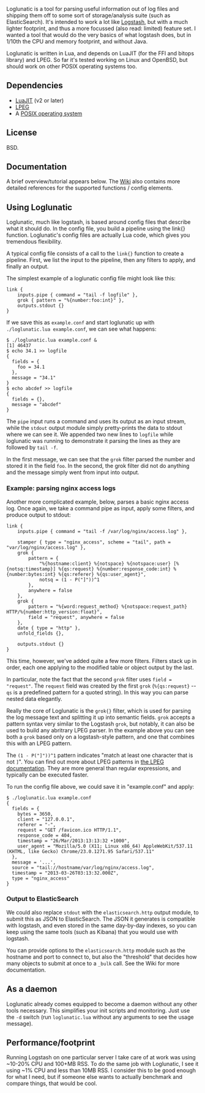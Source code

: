 Loglunatic is a tool for parsing useful information out of log files and shipping them off to some sort of storage/analysis suite (such as ElasticSearch). It's intended to work a lot like [Logstash](http://www.logstash.net/), but with a much lighter footprint, and thus a more focussed (also read: limited) feature set. I wanted a tool that would do the very basics of what logstash does, but in 1/10th the CPU and memory footprint, and without Java.

Loglunatic is written in Lua, and depends on LuaJIT (for the FFI and bitops library) and LPEG. So far it's tested working on Linux and OpenBSD, but should work on other POSIX operating systems too.

## Dependencies
 * [LuaJIT](http://www.luajit.org/) (v2 or later)
 * [LPEG](http://www.inf.puc-rio.br/~roberto/lpeg/)
 * A [POSIX operating system](http://www.openbsd.org/)

## License
BSD.

## Documentation

A brief overview/tutorial appears below. The [Wiki](https://github.com/arekinath/loglunatic/wiki) also contains more detailed references for the supported functions / config elements.

## Using Loglunatic

Loglunatic, much like logstash, is based around config files that describe what it should do. In the config file, you build a pipeline using the link{} function. Loglunatic's config files are actually Lua code, which gives you tremendous flexibility.

A typical config file consists of a call to the `link{}` function to create a pipeline. First, we list the input to the pipeline, then any filters to apply, and finally an output.

The simplest example of a loglunatic config file might look like this:

    link {
        inputs.pipe { command = "tail -f logfile" },
        grok { pattern = "%{number:foo:int}" },
        outputs.stdout {}
    }

If we save this as `example.conf` and start loglunatic up with `./loglunatic.lua example.conf`, we can see what happens:

    $ ./loglunatic.lua example.conf &
    [1] 46437
    $ echo 34.1 >> logfile
    {
      fields = {
        foo = 34.1
      },
      message = "34.1"
    }
    $ echo abcdef >> logfile
    {
      fields = {},
      message = "abcdef"
    }

The `pipe` input runs a command and uses its output as an input stream, while the `stdout` output module simply pretty-prints the data to stdout where we can see it. We appended two new lines to `logfile` while loglunatic was running to demonstrate it parsing the lines as they are followed by `tail -f`.

In the first message, we can see that the `grok` filter parsed the number and stored it in the field `foo`. In the second, the grok filter did not do anything and the message simply went from input into output.

### Example: parsing nginx access logs

Another more complicated example, below, parses a basic nginx access log. Once again, we take a command pipe as input, apply some filters, and produce output to stdout:

    link {
        inputs.pipe { command = "tail -f /var/log/nginx/access.log" },

        stamper { type = "nginx_access", scheme = "tail", path = "var/log/nginx/access.log" },
        grok {
            pattern = {
                "%{hostname:client} %{notspace} %{notspace:user} [%{notsq:timestamp}] %{qs:request} %{number:response_code:int} %{number:bytes:int} %{qs:referer} %{qs:user_agent}",
                notsq = (1 - P("]"))^1
            },
            anywhere = false
        },
        grok {
            pattern = "%{word:request_method} %{notspace:request_path} HTTP/%{number:http_version:float}",
            field = "request", anywhere = false
        },
        date { type = "http" },
        unfold_fields {},

        outputs.stdout {}
    }

This time, however, we've added quite a few more filters. Filters stack up in order, each one applying to the modified table or object output by the last.

In particular, note the fact that the second `grok` filter uses `field = "request"`. The `request` field was created by the first `grok` (`%{qs:request}` -- `qs` is a predefined pattern for a quoted string). In this way you can parse nested data elegantly.

Really the core of Loglunatic is the `grok{}` filter, which is used for parsing the log message text and splitting it up into semantic fields. `grok` accepts a pattern syntax very similar to the Logstash `grok`, but notably, it can also be used to build any abritrary LPEG parser. In the example above you can see both a `grok` based only on a logstash-style pattern, and one that combines this with an LPEG pattern.

The `(1 - P("]"))^1` pattern indicates "match at least one character that is not `]`". You can find out more about LPEG patterns in [the LPEG documentation](http://www.inf.puc-rio.br/~roberto/lpeg/). They are more general than regular expressions, and typically can be executed faster.

To run the config file above, we could save it in "example.conf" and apply:

    $ ./loglunatic.lua example.conf
    {
      fields = {
        bytes = 3650,
        client = "127.0.0.1",
        referer = "-",
        request = "GET /favicon.ico HTTP/1.1",
        response_code = 404,
        timestamp = "26/Mar/2013:13:13:32 +1000",
        user_agent = "Mozilla/5.0 (X11; Linux x86_64) AppleWebKit/537.11 (KHTML, like Gecko) Chrome/23.0.1271.95 Safari/537.11"
      },
      message = '...',
      source = "tail://hostname/var/log/nginx/access.log",
      timestamp = "2013-03-26T03:13:32.000Z",
      type = "nginx_access"
    }


### Output to ElasticSearch

We could also replace `stdout` with the `elasticsearch.http` output module, to submit this as JSON to ElasticSearch. The JSON it generates is compatible with logstash, and even stored in the same day-by-day indexes, so you can keep using the same tools (such as Kibana) that you would use with logstash.

You can provide options to the `elasticsearch.http` module such as the hostname and port to connect to, but also the "threshold" that decides how many objects to submit at once to a `_bulk` call. See the Wiki for more documentation.

## As a daemon

Loglunatic already comes equipped to become a daemon without any other tools necessary. This simplifies your init scripts and monitoring. Just use the `-d` switch (run `loglunatic.lua` without any arguments to see the usage message).

## Performance/footprint

Running Logstash on one particular server I take care of at work was using ~10-20% CPU and 100+MB RSS. To do the same job with Loglunatic, I see it using ~1% CPU and less than 10MB RSS. I consider this to be good enough for what I need, but if someone else wants to actually benchmark and compare things, that would be cool.
